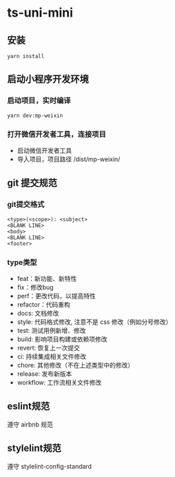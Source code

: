 # ts-uni-mini

## 安装
```
yarn install
```

## 启动小程序开发环境
### 启动项目，实时编译
```
yarn dev:mp-weixin
```
### 打开微信开发者工具，连接项目
* 启动微信开发者工具
* 导入项目，项目路径 /dist/mp-weixin/

## git 提交规范
### git提交格式
```
<type>(<scope>): <subject>
<BLANK LINE>
<body>
<BLANK LINE>
<footer>
```

### type类型
* feat：新功能、新特性
* fix：修改bug
* perf：更改代码，以提高特性
* refactor：代码重构
* docs: 文档修改
* style: 代码格式修改, 注意不是 css 修改（例如分号修改）
* test: 测试用例新增、修改
* build: 影响项目构建或依赖项修改
* revert: 恢复上一次提交
* ci: 持续集成相关文件修改
* chore: 其他修改（不在上述类型中的修改）
* release: 发布新版本
* workflow: 工作流相关文件修改

## eslint规范
遵守 airbnb 规范

## stylelint规范
遵守 stylelint-config-standard
